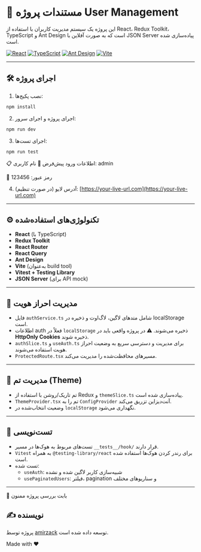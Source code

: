 # 📘 مستندات پروژه User Management

این پروژه یک سیستم مدیریت کاربران با استفاده از React، Redux Toolkit، TypeScript و Ant Design است که به صورت آفلاین با JSON Server پیاده‌سازی شده است.

[![React](https://img.shields.io/badge/React-18.0+-61DAFB?style=for-the-badge&logo=react&logoColor=black)](https://reactjs.org/)
[![TypeScript](https://img.shields.io/badge/TypeScript-5.0+-3178C6?style=for-the-badge&logo=typescript&logoColor=white)](https://www.typescriptlang.org/)
[![Ant Design](https://img.shields.io/badge/Ant_Design-5.0+-0170FE?style=for-the-badge&logo=antdesign&logoColor=white)](https://ant.design/)
[![Vite](https://img.shields.io/badge/Vite-5.0+-646CFF?style=for-the-badge&logo=vite&logoColor=white)](https://vitejs.dev/)

---

## 🛠 اجرای پروژه

1. نصب پکیج‌ها:

```bash
npm install
```

2. اجرای پروژه و اجرای سرور:

```bash
npm run dev
```

3. اجرای تست‌ها:

```bash
npm run test
```

📋 اطلاعات ورود پیش‌فرض
👤 نام کاربری: admin

🔐 رمز عبور: 123456

4. آدرس لایو (در صورت تنظیم):
   [https://your-live-url.com](https://your-live-url.com)

---

## ⚙️ تکنولوژی‌های استفاده‌شده

- **React** (با TypeScript)
- **Redux Toolkit**
- **React Router**
- **React Query**
- **Ant Design**
- **Vite** (به‌عنوان build tool)
- **Vitest + Testing Library**
- **JSON Server** (برای API mock)

---

## 🔐 مدیریت احراز هویت

- فایل `authService.ts` شامل متدهای لاگین، لاگ‌اوت و ذخیره در localStorage است.
- اطلاعات auth فعلاً در `localStorage` ذخیره می‌شوند.
  ⚠️ در پروژه واقعی باید در **HttpOnly Cookies** ذخیره شوند.
- `authSlice.ts` و `useAuth.ts` برای مدیریت و دسترسی سریع به وضعیت احراز هویت استفاده می‌شوند.
- `ProtectedRoute.tsx` مسیرهای محافظت‌شده را مدیریت می‌کند.

---

## 🎨 مدیریت تم (Theme)

- تم تاریک/روشن با استفاده از Redux و `themeSlice.ts` پیاده‌سازی شده است.
- `ThemeProvider.tsx` تم را به `ConfigProvider` آنت‌دیزاین تزریق می‌کند.
- وضعیت انتخاب‌شده در `localStorage` نگهداری می‌شود.

---

## 🧪 تست‌نویسی

- تست‌های مربوط به هوک‌ها در مسیر `__tests__/hook/` قرار دارند.
- `Vitest` به همراه `@testing-library/react` برای رندر کردن هوک‌ها استفاده شده است.
- تست شده:
  - `useAuth`: شبیه‌سازی کاربر لاگین شده و نشده
  - `usePaginatedUsers`: فیلتر، pagination و سناریوهای مختلف

---

🙏 بابت بررسی پروژه ممنون

## ✍️ نویسنده

پروژه توسط [amirzack](https://github.com/amirzack) توسعه داده شده است.

<div align=“center”>

Made with ❤️

</div>
